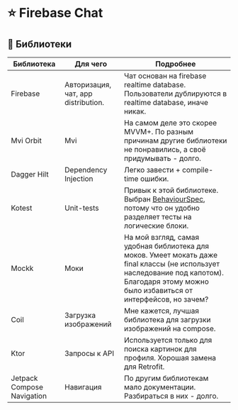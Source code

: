 # ⭐ Firebase Chat

## 🧰 Библиотеки

| Библиотека | Для чего | Подробнее |
| --- | --- | --- |
| Firebase | Авторизация, чат, app distribution. | Чат основан на firebase realtime database. Пользователи дублируются в realtime database, иначе никак. |
| Mvi Orbit | Mvi | На самом деле это скорее MVVM+. По разным причинам другие библиотеки не понравились, а своё придумывать - долго. |
| Dagger Hilt | Dependency Injection | Легко завести + compile-time ошибки. |
| Kotest | Unit-tests | Привык к этой библиотеке. Выбран [BehaviourSpec](https://kotest.io/docs/framework/testing-styles.html#behavior-spec), потому что он удобно разделяет тесты на логические блоки. |
| Mockk | Моки | На мой взгляд, самая удобная библиотека для моков. Умеет мокать даже final классы (не использует наследование под капотом). Благодаря этому можно было избавиться от интерфейсов, но зачем?  |
| Coil | Загрузка изображений | Мне кажется, лучшая библиотека для загрузки изображений на compose. |
| Ktor | Запросы к API | Используется только для поиска картинок для профиля. Хорошая замена для Retrofit. |
| Jetpack Compose Navigation | Навигация | По другим библиотекам мало документации. Разбираться в них - долго. |

